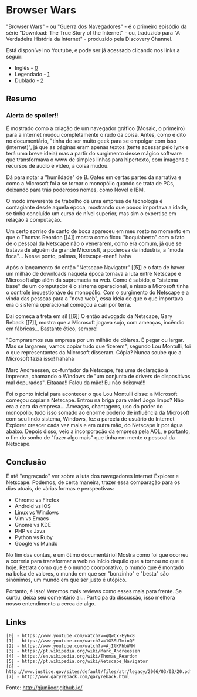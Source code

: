 # Browser Wars

"Browser Wars" - ou "Guerra dos Navegadores" - é o primeiro episódio da série "Download: The True Story of the Internet" - ou, traduzido para "A Verdadeira História da Internet" - produzido pela Discovery Channel.

Está disponível no Youtube, e pode ser já acessado clicando nos links a seguir:

* Inglês - [0]
* Legendado - [1]
* Dublado - [2]

## Resumo

### Alerta de spoiler!!

É mostrado como a criação de um navegador gráfico (Mosaic, o primeiro) para a internet mudou completamente o rudo da coisa. Antes, como é dito no documentário, "tinha de ser muito geek para se empolgar com isso (internet)", já que as páginas eram apenas textos (tente acessar pelo lynx e terá uma breve ideia) mas a partir do surgimento desse mágico software que transformava o www de simples linhas para hipertexto, com imagens e recursos de áudio e vídeo, a coisa mudou.

Dá para notar a "humildade" de B. Gates em certas partes da narrativa e como a Microsoft foi a se tornar o monopólio quando se trata de PCs, deixando para trás poderosos nomes, como Novel e IBM.

O modo irreverente de trabalho de uma empresa de tecnologia é contagiante desde aquela época, mostrando que pouco importava a idade, se tinha concluído um curso de nível superior, mas sim o expertise em relação à computação.

Um certo sorriso de canto de boca apareceu em meu rosto no momento em que o Thomas Reardon [\[4\]] mostra como ficou "boquiaberto" com o fato de o pessoal da Netscape não o venerarem, como era comum, já que se tratava de alguém da grande Micorosft, a poderosa da indústria, a "moda foca"... Nesse ponto, palmas, Netscape-men!! haha

Após o lançamento do então "Netscape Navigator" [\[5\]] e o fato de haver um milhão de downloads naquela época tornava a luta entre Netscape e Microsoft algo além da supremacia na web. Como é sabido, o "sistema base" de um computador é o sistema operacional, e nisso a Microsoft tinha o controle inquestionáve do monopólio. Com o surgimento do Netscape e a vinda das pessoas para a "nova web", essa ideia de que o que importava era o sistema operacional começou a cair por terra.

Dai começa a treta em si! [\[6\]] O então advogado da Netscape, Gary Reback [\[7\]], mostra que a Microsoft jogava sujo, com ameaças, incêndio em fábricas... Bastante ético, sempre!

"Compraremos sua empresa por um milhão de dólares. É pegar ou largar. Mas se largarem, vamos copiar tudo que fizerem", segundo Lou Montulli, foi o que representantes da Microsoft disseram. Cópia? Nunca soube que a Microsoft fazia isso! hahaha

Marc Andreessen, co-funfador da Netscape, fez uma declaração à imprensa, chamando o Windows de "um conjunto de drivers de dispositivos mal depurados". Eitaaaa!! Falou da mãe! Eu não deixava!!!

Foi o ponto inicial para acontecer o que Lou Montulli disse: a Microsoft começou copiar a Netscape. Entrou na briga para valer! Jogo limpo? Não era a cara da empresa... Ameaças, chantagens, uso do poder do monopólio, tudo isso somado ao enorme poderio de influência da Microsoft com seu lindo sistema, Windows, fez a parcela de usuário do Internet Explorer crescer cada vez mais e em outra mão, do Netscape ir por água abaixo. Depois disso, veio a incorporação da empresa pela AOL, e portanto, o fim do sonho de "fazer algo mais" que tinha em mente o pessoal da Netscape.

## Conclusão

É até "engraçado" ver sobre a luta dos navegadores Internet Explorer e Netscape. Podemos, de certa maneira, trazer essa comparação para os dias atuais, de várias formas e perspectivas:

* Chrome vs Firefox
* Android vs iOS
* Linux vs Windows
* Vim vs Emacs
* Gnome vs KDE
* PHP vs Java
* Python vs Ruby
* Google vs Mundo

No fim das contas, e um ótimo documentário! Mostra como foi que ocorreu a correria para transformar a web no início daquilo que a tornou no que é hoje. Retrata como que é o mundo coorporativo, o mundo que é montado na bolsa de valores, o mundo em que ser "bonzinho" e "besta" são sinônimos, um mundo em que ser justo é utópico.

Portanto, é isso! Veremos mais reviews como esses mais para frente. Se curtiu, deixa seu comentário ai... Participa da discussão, isso melhora nosso entendimento a cerca de algo.

## Links

```
[0] - https://www.youtube.com/watch?v=qQwCx-Ey6x8
[1] - https://www.youtube.com/watch?v=1G3SUTmioQE
[2] - https://www.youtube.com/watch?v=AjItKPhbWNM
[3] - https://pt.wikipedia.org/wiki/Marc_Andreessen
[4] - https://en.wikipedia.org/wiki/Thomas_Reardon
[5] - https://pt.wikipedia.org/wiki/Netscape_Navigator
[6] - http://www.justice.gov/sites/default/files/atr/legacy/2006/03/03/20.pdf
[7] - http://www.garyreback.com/garyreback.html
```

Fonte: http://gjuniioor.github.io/

[0]: https://www.youtube.com/watch?v=qQwCx-Ey6x8
[1]: https://www.youtube.com/watch?v=1G3SUTmioQE
[2]: https://www.youtube.com/watch?v=AjItKPhbWNM
[3]: https://pt.wikipedia.org/wiki/Marc_Andreessen
[4]: https://en.wikipedia.org/wiki/Thomas_Reardon
[5]: https://pt.wikipedia.org/wiki/Netscape_Navigator
[6]: http://www.justice.gov/sites/default/files/atr/legacy/2006/03/03/20.pdf
[7]: http://www.garyreback.com/garyreback.html
